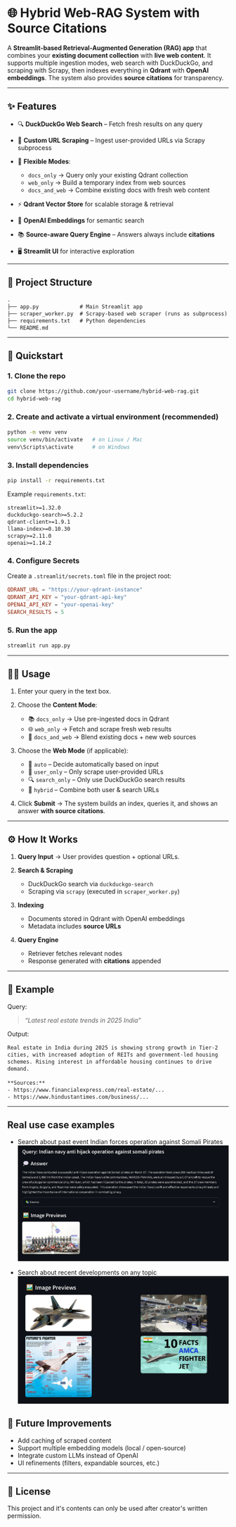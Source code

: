 # 🌐 Hybrid Web-RAG System with Source Citations

A **Streamlit-based Retrieval-Augmented Generation (RAG) app** that combines your **existing document collection** with **live web content**. It supports multiple ingestion modes, web search with DuckDuckGo, and scraping with Scrapy, then indexes everything in **Qdrant** with **OpenAI embeddings**. The system also provides **source citations** for transparency.

---

## ✨ Features

* 🔍 **DuckDuckGo Web Search** – Fetch fresh results on any query
* 🔗 **Custom URL Scraping** – Ingest user-provided URLs via Scrapy subprocess
* 🧩 **Flexible Modes**:

  * `docs_only` → Query only your existing Qdrant collection
  * `web_only` → Build a temporary index from web sources
  * `docs_and_web` → Combine existing docs with fresh web content
* ⚡ **Qdrant Vector Store** for scalable storage & retrieval
* 🔑 **OpenAI Embeddings** for semantic search
* 📚 **Source-aware Query Engine** – Answers always include **citations**
* 🖥️ **Streamlit UI** for interactive exploration

---

## 📂 Project Structure

```
.
├── app.py             # Main Streamlit app
├── scraper_worker.py  # Scrapy-based web scraper (runs as subprocess)
├── requirements.txt   # Python dependencies
└── README.md
```

---

## 🚀 Quickstart

### 1. Clone the repo

```bash
git clone https://github.com/your-username/hybrid-web-rag.git
cd hybrid-web-rag
```

### 2. Create and activate a virtual environment (recommended)

```bash
python -m venv venv
source venv/bin/activate   # on Linux / Mac
venv\Scripts\activate      # on Windows
```

### 3. Install dependencies

```bash
pip install -r requirements.txt
```

Example `requirements.txt`:

```
streamlit>=1.32.0
duckduckgo-search>=5.2.2
qdrant-client>=1.9.1
llama-index>=0.10.30
scrapy>=2.11.0
openai>=1.14.2
```

### 4. Configure Secrets

Create a `.streamlit/secrets.toml` file in the project root:

```toml
QDRANT_URL = "https://your-qdrant-instance"
QDRANT_API_KEY = "your-qdrant-api-key"
OPENAI_API_KEY = "your-openai-key"
SEARCH_RESULTS = 5
```

### 5. Run the app

```bash
streamlit run app.py
```

---

## 🧑‍💻 Usage

1. Enter your query in the text box.
2. Choose the **Content Mode**:

   * 📚 `docs_only` → Use pre-ingested docs in Qdrant
   * 🌐 `web_only` → Fetch and scrape fresh web results
   * 🧹 `docs_and_web` → Blend existing docs + new web sources
3. Choose the **Web Mode** (if applicable):

   * 🤖 `auto` – Decide automatically based on input
   * 🔗 `user_only` – Only scrape user-provided URLs
   * 🔍 `search_only` – Only use DuckDuckGo search results
   * 🧪 `hybrid` – Combine both user & search URLs
4. Click **Submit** → The system builds an index, queries it, and shows an answer **with source citations**.

---

## ⚙️ How It Works

1. **Query Input** → User provides question + optional URLs.
2. **Search & Scraping**

   * DuckDuckGo search via `duckduckgo-search`
   * Scraping via `scrapy` (executed in `scraper_worker.py`)
3. **Indexing**

   * Documents stored in Qdrant with OpenAI embeddings
   * Metadata includes **source URLs**
4. **Query Engine**

   * Retriever fetches relevant nodes
   * Response generated with **citations** appended

---

## 📖 Example

Query:

> *“Latest real estate trends in 2025 India”*

Output:

```
Real estate in India during 2025 is showing strong growth in Tier-2 cities, with increased adoption of REITs and government-led housing schemes. Rising interest in affordable housing continues to drive demand.

**Sources:**
- https://www.financialexpress.com/real-estate/...
- https://www.hindustantimes.com/business/...
```

---
## Real use case examples

* Search about past event
Indian forces operation against Somali Pirates
![Indian forces operation against Somali Pirates](https://github.com/KirtanTankRed/hybrid_web_rag/blob/main/images/anti%20piracy%20operation%20by%20Indian%20forces.png)

* Search about recent developments on any topic
![Recent development on AMCA aircraft](https://github.com/KirtanTankRed/hybrid_web_rag/blob/main/images/amca%20search.png)
## 🔮 Future Improvements

* Add caching of scraped content
* Support multiple embedding models (local / open-source)
* Integrate custom LLMs instead of OpenAI
* UI refinements (filters, expandable sources, etc.)

---

## 📜 License

This project and it's contents can only be used after creator's written permission.

